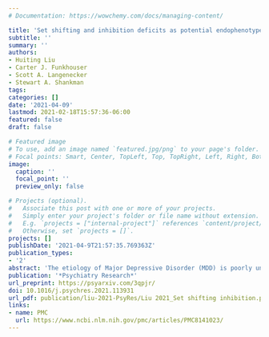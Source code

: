 ```yaml
---
# Documentation: https://wowchemy.com/docs/managing-content/

title: 'Set shifting and inhibition deficits as potential endophenotypes for depression'
subtitle: ''
summary: ''
authors:
- Huiting Liu
- Carter J. Funkhouser
- Scott A. Langenecker
- Stewart A. Shankman
tags:
categories: []
date: '2021-04-09'
lastmod: 2021-02-18T15:57:36-06:00
featured: false
draft: false

# Featured image
# To use, add an image named `featured.jpg/png` to your page's folder.
# Focal points: Smart, Center, TopLeft, Top, TopRight, Left, Right, BottomLeft, Bottom, BottomRight.
image:
  caption: ''
  focal_point: ''
  preview_only: false

# Projects (optional).
#   Associate this post with one or more of your projects.
#   Simply enter your project's folder or file name without extension.
#   E.g. `projects = ["internal-project"]` references `content/project/deep-learning/index.md`.
#   Otherwise, set `projects = []`.
projects: []
publishDate: '2021-04-9T21:57:35.769363Z'
publication_types:
- '2'
abstract: 'The etiology of Major Depressive Disorder (MDD) is poorly understood, and identifying endophenotypes, or intermediate processes implicated in pathophysiology, for MDD may inform treatment and identification/prevention efforts. Impaired set-shifting and inhibition are commonly observed in MDD; however, few studies have examined they are endophenotypes for MDD. Thus, the present study tested whether set-shifting and/or inhibition satisfy several endophenotype criteria: specifically, whether they were (1) impaired in current MDD, (2) impaired in remitted MDD, and (3) familial (i.e., correlated within sibling pairs). Set-shifting and inhibition were assessed using subtests from the Delis-Kaplan Executive Function System. Psychopathology was assessed using the Structured Clinical Interview for DSM-5. Results indicated set-shifting deficits were familial and present in both current MDD and in remitted MDD individuals who had no current disorders, suggesting they may be state-independent. Inhibition was familial, but was generally not impaired in current nor remitted MDD (although the remitted MDD group with no current disorders exhibited impairments on one of the two inhibition tasks). These findings indicate that impaired set-shifting is a promising endophenotype candidate for MDD. Findings are limited to young adults, and further research is needed to test generalizability to other populations, evaluate longitudinal relationships, and examine other endophenotype criteria.'
publication: '*Psychiatry Research*'
url_preprint: https://psyarxiv.com/3qpjr/
doi: 10.1016/j.psychres.2021.113931
url_pdf: publication/liu-2021-PsyRes/Liu 2021_Set shifting inhibition.pdf
links: 
- name: PMC
  url: https://www.ncbi.nlm.nih.gov/pmc/articles/PMC8141023/
---
```


